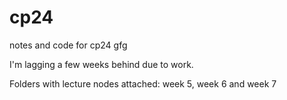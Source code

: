 # cp24
notes and code for cp24 gfg

I'm lagging a few weeks behind due to work.

Folders with lecture nodes attached: week 5, week 6 and week 7
